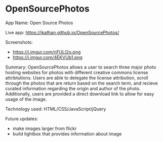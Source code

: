 # OpenSourcePhotos
App Name: Open Source Photos

Live app: https://jkathan.github.io/OpenSourcePhotos/

Screenshots:
- https://i.imgur.com/nFULl2o.png
- https://i.imgur.com/4EKVUb1.png

Summary: OpenSourcePhotos allows a user to search three major photo hosting websites for photos with different creative commons license attribtutions. Users are able to delegate the license attribution, scroll through the photos that are return based on the search term, and recieve curated information regarding the origin and author of the photo. Additionally, users are provided a direct download link to allow for easy usage of the image. 

Technology used: HTML/CSS/JavaScript/jQuery

Future updates: 
- make images larger from flickr
- build lightbox that provides information about image
